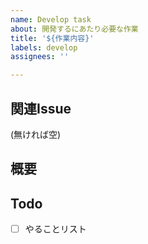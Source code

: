 ```yaml
---
name: Develop task
about: 開発するにあたり必要な作業
title: '${作業内容}'
labels: develop
assignees: ''

---
```

## 関連Issue
(無ければ空)

## 概要

## Todo
- [ ] やることリスト
